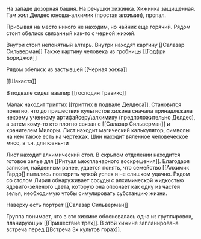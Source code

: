 
На западе дозорная башня. На речушки хижинка. Хижинка защищенная. Там жил Делдес юноша-алхимик (простая алхимия), пропал.

Прибывая на место никого не находим, но чайник еще горячий.
Рядом стоит обелиск связанный как-то с черной жижей.

Внутри стоит непонятный алтарь.
Внутри находят картину [[Салазар Сильверман]] 
Также картину человека из гробницы [[Годфри Бориджой]]

Рядом обелиск из застывшей [[Черная жижа]]

[[Шакастэ]]

В подвале сидел вампир [[господин Гравикс]]

Малак находит триптих [[триптих в подвале Делдеса]].
Становится понятно, что до пришествия культистов хижина сначала принадлежала некоему ученному артифайсеру\алхимику (предположительно Делдес), а затем кому-то кто плотно связан с [[Салазар Сильверман]] и хранителем Милоры.
Лист находит магический калькулятор, символы на нем также есть на чертежах.
Шин находит вяленное человеческое мясо, в т.ч. для юань-ти

Лист находит алхимический стол. В скрытом отделении находится готовое зелье для [[Ритуал межпланарного воскрешения]]. Благодаря записям, найденным ранее, удается понять, что семейство [[Алхимик Гардо]] пытались повторить чужой успех и не слишком удачно. 
Рядом со столом Лирия обнаруживает сосуды с алхимической жидкостью ядовито-зеленого цвета, которую она опознает как одну из частей зелья, необходимую чтобы симулировать субстанцию жизни.


Наверху есть портрет [[Салазар Сильверман]]

Группа понимает, что в это хижине обосновалась одна из группировок, планирующих [[Пришествие трех]]. В этой хижине запланирована встреча перед [[Встреча 3х культов горах]].
